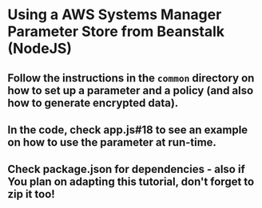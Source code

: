 # Using a AWS Systems Manager Parameter Store from Beanstalk (NodeJS) 

## Follow the instructions in the `common` directory on how to set up a parameter and a policy (and also how to generate encrypted data). 
## In the code, check app.js#18 to see an example on how to use the parameter at run-time.
## Check package.json for dependencies - also if You plan on adapting this tutorial, don't forget to zip it too!